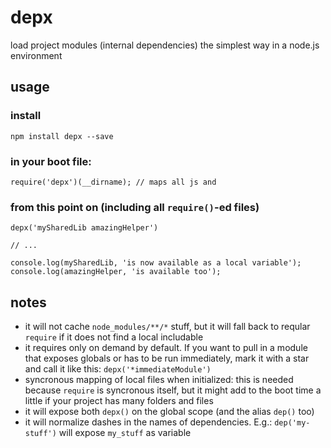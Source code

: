 # depx

load project modules (internal dependencies) the simplest way in a node.js environment


## usage
### install
    npm install depx --save

### in your boot file:
    require('depx')(__dirname); // maps all js and

### from this point on (including all `require()`-ed files)
    depx('mySharedLib amazingHelper')

    // ...

    console.log(mySharedLib, 'is now available as a local variable');
    console.log(amazingHelper, 'is available too');

## notes
- it will not cache `node_modules/**/*` stuff, but it will fall back to reqular `require` if it does not find a local includable
- it requires only on demand by default. If you want to pull in a module that exposes globals or has to be run immediately, mark it with a star and call it like this: `depx('*immediateModule')`
- syncronous mapping of local files when initialized: this is needed because `require` is syncronous itself, but it might add to the boot time a little if your project has many folders and files
- it will expose both `depx()` on the global scope (and the alias `dep()` too)
- it will normalize dashes in the names of dependencies. E.g.: `dep('my-stuff')` will expose `my_stuff` as variable
